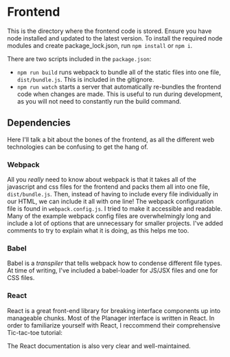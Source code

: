 # Frontend

This is the directory where the frontend code is stored. Ensure you have node
installed and updated to the latest version. To install the required node
modules and create package_lock.json, run `npm install` or `npm i`.

There are two scripts included in the `package.json`:

- `npm run build` runs webpack to bundle all of the static files into one file,
  `dist/bundle.js`. This is included in the gitignore.
- `npm run watch` starts a server that automatically re-bundles the frontend
  code when changes are made. This is useful to run during development, as you
  will not need to constantly run the build command.

## Dependencies

Here I'll talk a bit about the bones of the frontend, as all the different web
technologies can be confusing to get the hang of.

### Webpack

All you _really_ need to know about webpack is that it takes all of the
javascript and css files for the frontend and packs them all into one file,
`dist/bundle.js`. Then, instead of having to include every file individually in
our HTML, we can include it all with one line! The webpack configuration file is
found in `webpack.config.js`. I tried to make it accessible and readable. Many
of the example webpack config files are overwhelmingly long and include a lot of
options that are unnecessary for smaller projects. I've added comments to try to
explain what it is doing, as this helps me too.

### Babel

Babel is a _transpiler_ that tells webpack how to condense different file types.
At time of writing, I've included a babel-loader for JS/JSX files and one for
CSS files.

### React

React is a great front-end library for breaking interface components up into
manageable chunks. Most of the Planager interface is written in React. In order
to familiarize yourself with React, I reccommend their comprehensive Tic-tac-toe
tutorial:

The React documentation is also very clear and well-maintained.

